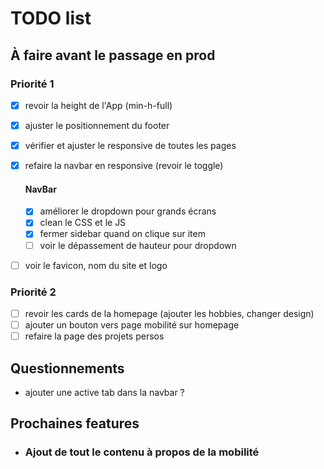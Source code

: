 # TODO list

## À faire avant le passage en prod

### Priorité 1

* [x] revoir la height de l'App (min-h-full)
* [x] ajuster le positionnement du footer
* [x] vérifier et ajuster le responsive de toutes les pages
* [x] refaire la navbar en responsive (revoir le toggle)

    #### NavBar
    * [x] améliorer le dropdown pour grands écrans
    * [x] clean le CSS et le JS
    * [x] fermer sidebar quand on clique sur item
    * [ ] voir le dépassement de hauteur pour dropdown

* [ ] voir le favicon, nom du site et logo

### Priorité 2

* [ ] revoir les cards de la homepage (ajouter les hobbies, changer design)
* [ ] ajouter un bouton vers page mobilité sur homepage
* [ ] refaire la page des projets persos

## Questionnements

* ajouter une active tab dans la navbar ?

## Prochaines features

* ### Ajout de tout le contenu à propos de la mobilité